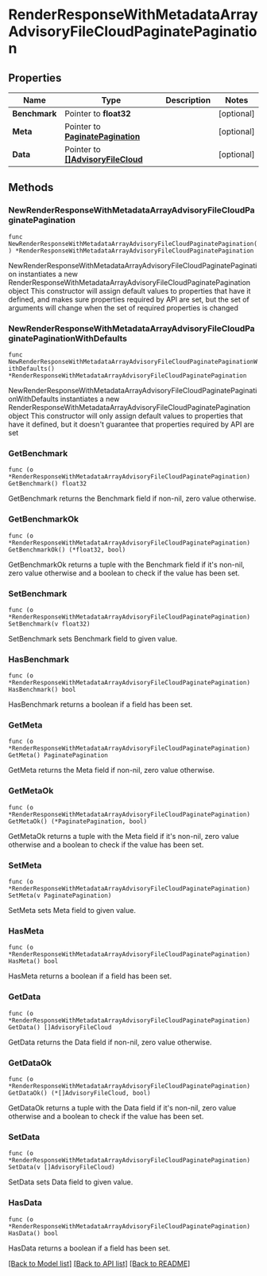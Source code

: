 # RenderResponseWithMetadataArrayAdvisoryFileCloudPaginatePagination

## Properties

Name | Type | Description | Notes
------------ | ------------- | ------------- | -------------
**Benchmark** | Pointer to **float32** |  | [optional] 
**Meta** | Pointer to [**PaginatePagination**](PaginatePagination.md) |  | [optional] 
**Data** | Pointer to [**[]AdvisoryFileCloud**](AdvisoryFileCloud.md) |  | [optional] 

## Methods

### NewRenderResponseWithMetadataArrayAdvisoryFileCloudPaginatePagination

`func NewRenderResponseWithMetadataArrayAdvisoryFileCloudPaginatePagination() *RenderResponseWithMetadataArrayAdvisoryFileCloudPaginatePagination`

NewRenderResponseWithMetadataArrayAdvisoryFileCloudPaginatePagination instantiates a new RenderResponseWithMetadataArrayAdvisoryFileCloudPaginatePagination object
This constructor will assign default values to properties that have it defined,
and makes sure properties required by API are set, but the set of arguments
will change when the set of required properties is changed

### NewRenderResponseWithMetadataArrayAdvisoryFileCloudPaginatePaginationWithDefaults

`func NewRenderResponseWithMetadataArrayAdvisoryFileCloudPaginatePaginationWithDefaults() *RenderResponseWithMetadataArrayAdvisoryFileCloudPaginatePagination`

NewRenderResponseWithMetadataArrayAdvisoryFileCloudPaginatePaginationWithDefaults instantiates a new RenderResponseWithMetadataArrayAdvisoryFileCloudPaginatePagination object
This constructor will only assign default values to properties that have it defined,
but it doesn't guarantee that properties required by API are set

### GetBenchmark

`func (o *RenderResponseWithMetadataArrayAdvisoryFileCloudPaginatePagination) GetBenchmark() float32`

GetBenchmark returns the Benchmark field if non-nil, zero value otherwise.

### GetBenchmarkOk

`func (o *RenderResponseWithMetadataArrayAdvisoryFileCloudPaginatePagination) GetBenchmarkOk() (*float32, bool)`

GetBenchmarkOk returns a tuple with the Benchmark field if it's non-nil, zero value otherwise
and a boolean to check if the value has been set.

### SetBenchmark

`func (o *RenderResponseWithMetadataArrayAdvisoryFileCloudPaginatePagination) SetBenchmark(v float32)`

SetBenchmark sets Benchmark field to given value.

### HasBenchmark

`func (o *RenderResponseWithMetadataArrayAdvisoryFileCloudPaginatePagination) HasBenchmark() bool`

HasBenchmark returns a boolean if a field has been set.

### GetMeta

`func (o *RenderResponseWithMetadataArrayAdvisoryFileCloudPaginatePagination) GetMeta() PaginatePagination`

GetMeta returns the Meta field if non-nil, zero value otherwise.

### GetMetaOk

`func (o *RenderResponseWithMetadataArrayAdvisoryFileCloudPaginatePagination) GetMetaOk() (*PaginatePagination, bool)`

GetMetaOk returns a tuple with the Meta field if it's non-nil, zero value otherwise
and a boolean to check if the value has been set.

### SetMeta

`func (o *RenderResponseWithMetadataArrayAdvisoryFileCloudPaginatePagination) SetMeta(v PaginatePagination)`

SetMeta sets Meta field to given value.

### HasMeta

`func (o *RenderResponseWithMetadataArrayAdvisoryFileCloudPaginatePagination) HasMeta() bool`

HasMeta returns a boolean if a field has been set.

### GetData

`func (o *RenderResponseWithMetadataArrayAdvisoryFileCloudPaginatePagination) GetData() []AdvisoryFileCloud`

GetData returns the Data field if non-nil, zero value otherwise.

### GetDataOk

`func (o *RenderResponseWithMetadataArrayAdvisoryFileCloudPaginatePagination) GetDataOk() (*[]AdvisoryFileCloud, bool)`

GetDataOk returns a tuple with the Data field if it's non-nil, zero value otherwise
and a boolean to check if the value has been set.

### SetData

`func (o *RenderResponseWithMetadataArrayAdvisoryFileCloudPaginatePagination) SetData(v []AdvisoryFileCloud)`

SetData sets Data field to given value.

### HasData

`func (o *RenderResponseWithMetadataArrayAdvisoryFileCloudPaginatePagination) HasData() bool`

HasData returns a boolean if a field has been set.


[[Back to Model list]](../README.md#documentation-for-models) [[Back to API list]](../README.md#documentation-for-api-endpoints) [[Back to README]](../README.md)


